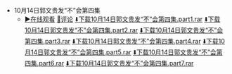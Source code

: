   * 10月14日郭文贵发“不”会第四集
    * [:arrow_forward:在线观看](https://sky8964.github.io/html/player.html?baseUrl=https://github.com/sky8964/online_guowengui_2017-10-14/raw/master/10%E6%9C%8814%E6%97%A5%E9%83%AD%E6%96%87%E8%B4%B5%E5%8F%91%E2%80%9C%E4%B8%8D%E2%80%9D%E4%BC%9A%E7%AC%AC%E5%9B%9B%E9%9B%86/&type=video&playListValue=12&sequence=15) [:speech_balloon:评论](https://github.com/minzhuxianzheng/section_gwgspyyp_forum/issues/10) [:arrow_down:下载10月14日郭文贵发“不”会第四集.part1.rar](https://github.com/sky8964/guowengui10/raw/master/downloads/2017-10-14/10%E6%9C%8814%E6%97%A5%E9%83%AD%E6%96%87%E8%B4%B5%E5%8F%91%E2%80%9C%E4%B8%8D%E2%80%9D%E4%BC%9A%E7%AC%AC%E5%9B%9B%E9%9B%86.part1.rar) [:arrow_down:下载10月14日郭文贵发“不”会第四集.part2.rar](https://github.com/sky8964/guowengui10/raw/master/downloads/2017-10-14/10%E6%9C%8814%E6%97%A5%E9%83%AD%E6%96%87%E8%B4%B5%E5%8F%91%E2%80%9C%E4%B8%8D%E2%80%9D%E4%BC%9A%E7%AC%AC%E5%9B%9B%E9%9B%86.part2.rar) [:arrow_down:下载10月14日郭文贵发“不”会第四集.part3.rar](https://github.com/sky8964/guowengui10/raw/master/downloads/2017-10-14/10%E6%9C%8814%E6%97%A5%E9%83%AD%E6%96%87%E8%B4%B5%E5%8F%91%E2%80%9C%E4%B8%8D%E2%80%9D%E4%BC%9A%E7%AC%AC%E5%9B%9B%E9%9B%86.part3.rar) [:arrow_down:下载10月14日郭文贵发“不”会第四集.part4.rar](https://github.com/sky8964/guowengui10/raw/master/downloads/2017-10-14/10%E6%9C%8814%E6%97%A5%E9%83%AD%E6%96%87%E8%B4%B5%E5%8F%91%E2%80%9C%E4%B8%8D%E2%80%9D%E4%BC%9A%E7%AC%AC%E5%9B%9B%E9%9B%86.part4.rar) [:arrow_down:下载10月14日郭文贵发“不”会第四集.part5.rar](https://github.com/sky8964/guowengui10/raw/master/downloads/2017-10-14/10%E6%9C%8814%E6%97%A5%E9%83%AD%E6%96%87%E8%B4%B5%E5%8F%91%E2%80%9C%E4%B8%8D%E2%80%9D%E4%BC%9A%E7%AC%AC%E5%9B%9B%E9%9B%86.part5.rar) [:arrow_down:下载10月14日郭文贵发“不”会第四集.part6.rar](https://github.com/sky8964/guowengui10/raw/master/downloads/2017-10-14/10%E6%9C%8814%E6%97%A5%E9%83%AD%E6%96%87%E8%B4%B5%E5%8F%91%E2%80%9C%E4%B8%8D%E2%80%9D%E4%BC%9A%E7%AC%AC%E5%9B%9B%E9%9B%86.part6.rar) [:arrow_down:下载10月14日郭文贵发“不”会第四集.part7.rar](https://github.com/sky8964/guowengui10/raw/master/downloads/2017-10-14/10%E6%9C%8814%E6%97%A5%E9%83%AD%E6%96%87%E8%B4%B5%E5%8F%91%E2%80%9C%E4%B8%8D%E2%80%9D%E4%BC%9A%E7%AC%AC%E5%9B%9B%E9%9B%86.part7.rar) 
